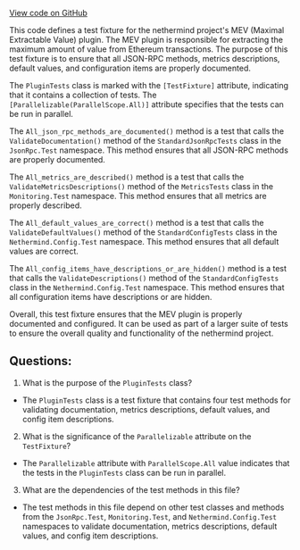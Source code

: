 [View code on GitHub](https://github.com/nethermindeth/nethermind/Nethermind.Mev.Test/PluginTests.cs)

This code defines a test fixture for the nethermind project's MEV (Maximal Extractable Value) plugin. The MEV plugin is responsible for extracting the maximum amount of value from Ethereum transactions. The purpose of this test fixture is to ensure that all JSON-RPC methods, metrics descriptions, default values, and configuration items are properly documented.

The `PluginTests` class is marked with the `[TestFixture]` attribute, indicating that it contains a collection of tests. The `[Parallelizable(ParallelScope.All)]` attribute specifies that the tests can be run in parallel.

The `All_json_rpc_methods_are_documented()` method is a test that calls the `ValidateDocumentation()` method of the `StandardJsonRpcTests` class in the `JsonRpc.Test` namespace. This method ensures that all JSON-RPC methods are properly documented.

The `All_metrics_are_described()` method is a test that calls the `ValidateMetricsDescriptions()` method of the `MetricsTests` class in the `Monitoring.Test` namespace. This method ensures that all metrics are properly described.

The `All_default_values_are_correct()` method is a test that calls the `ValidateDefaultValues()` method of the `StandardConfigTests` class in the `Nethermind.Config.Test` namespace. This method ensures that all default values are correct.

The `All_config_items_have_descriptions_or_are_hidden()` method is a test that calls the `ValidateDescriptions()` method of the `StandardConfigTests` class in the `Nethermind.Config.Test` namespace. This method ensures that all configuration items have descriptions or are hidden.

Overall, this test fixture ensures that the MEV plugin is properly documented and configured. It can be used as part of a larger suite of tests to ensure the overall quality and functionality of the nethermind project.
## Questions: 
 1. What is the purpose of the `PluginTests` class?
- The `PluginTests` class is a test fixture that contains four test methods for validating documentation, metrics descriptions, default values, and config item descriptions.

2. What is the significance of the `Parallelizable` attribute on the `TestFixture`?
- The `Parallelizable` attribute with `ParallelScope.All` value indicates that the tests in the `PluginTests` class can be run in parallel.

3. What are the dependencies of the test methods in this file?
- The test methods in this file depend on other test classes and methods from the `JsonRpc.Test`, `Monitoring.Test`, and `Nethermind.Config.Test` namespaces to validate documentation, metrics descriptions, default values, and config item descriptions.